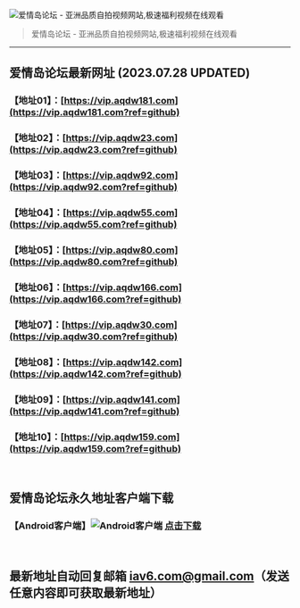 ![爱情岛论坛 - 亚洲品质自拍视频网站,极速福利视频在线观看](http://ww1.sinaimg.cn/large/007drMcOgy1g5i6x3ua0xj30eg0393yo.jpg)
> 爱情岛论坛 - 亚洲品质自拍视频网站,极速福利视频在线观看

---

## 爱情岛论坛最新网址 (2023.07.28 UPDATED)
### 【地址01】：[https://vip.aqdw181.com](https://vip.aqdw181.com?ref=github)
### 【地址02】：[https://vip.aqdw23.com](https://vip.aqdw23.com?ref=github)
### 【地址03】：[https://vip.aqdw92.com](https://vip.aqdw92.com?ref=github)
### 【地址04】：[https://vip.aqdw55.com](https://vip.aqdw55.com?ref=github)
### 【地址05】：[https://vip.aqdw80.com](https://vip.aqdw80.com?ref=github)
### 【地址06】：[https://vip.aqdw166.com](https://vip.aqdw166.com?ref=github)
### 【地址07】：[https://vip.aqdw30.com](https://vip.aqdw30.com?ref=github)
### 【地址08】：[https://vip.aqdw142.com](https://vip.aqdw142.com?ref=github)
### 【地址09】：[https://vip.aqdw141.com](https://vip.aqdw141.com?ref=github)
### 【地址10】：[https://vip.aqdw159.com](https://vip.aqdw159.com?ref=github)
<br>

## 爱情岛论坛永久地址客户端下载
### 【Android客户端】![Android客户端](https://ww1.sinaimg.cn/large/007drMcOgy1fzljgv278jj300f00ia9t.jpg) [点击下载](https://app.aqdlt.app/v1/aqdlt_android_0828.apk)

<br>

## 最新地址自动回复邮箱 [iav6.com@gmail.com](mailto:iav6.com@gmail.com)（发送任意内容即可获取最新地址）
